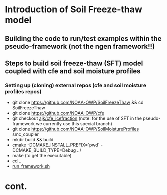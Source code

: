 # Introduction of Soil Freeze-thaw model

## Building the code to run/test examples within the pseudo-framework (not the ngen framework!!)
## Steps to build soil freeze-thaw (SFT) model coupled with cfe and soil moisture profiles
### Setting up (cloning) external repos (cfe and soil moisture profiles repos)
- git clone https://github.com/NOAA-OWP/SoilFreezeThaw && cd SoilFreezeThaw
- git clone https://github.com/NOAA-OWP/cfe 
- git checkout [ajk/cfe_icefraction](https://github.com/NOAA-OWP/cfe/tree/ajk/cfe_icefraction) (note: for the use of SFT in the pseudo-framework we currently use this special branch)
- git clone https://github.com/NOAA-OWP/SoilMoistureProfiles smc_coupler
- mkdir build && build
- cmake -DCMAKE_INSTALL_PREFIX=\`pwd\` -DCMAKE_BUILD_TYPE=Debug ../
- make (to get the executable)
- cd ..
- [run_framework.sh](https://github.com/NOAA-OWP/SoilFreezeThaw/blob/ajk/sft_only/run_framework.sh)

# cont.
